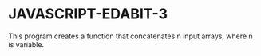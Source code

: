 
# JAVASCRIPT-EDABIT-3

This program creates a function that concatenates n input arrays, where n is variable.


